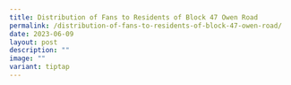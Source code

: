 ```yaml
---
title: Distribution of Fans to Residents of Block 47 Owen Road
permalink: /distribution-of-fans-to-residents-of-block-47-owen-road/
date: 2023-06-09
layout: post
description: ""
image: ""
variant: tiptap
---
```

